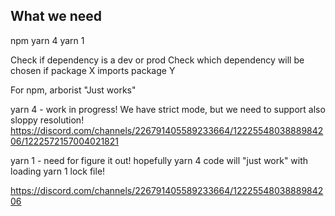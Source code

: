 ## What we need

npm
yarn 4
yarn 1


Check if dependency is a dev or prod
Check which dependency will be chosen if package X imports package Y

For npm, arborist "Just works"

yarn 4 - work in progress!
We have strict mode, but we need to support also sloppy resolution!
https://discord.com/channels/226791405589233664/1222554803888984206/1222572157004021821 

yarn 1 - need for figure it out! hopefully yarn 4 code will "just work" with loading yarn 1 lock file!

https://discord.com/channels/226791405589233664/1222554803888984206
